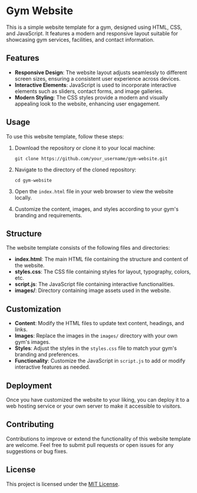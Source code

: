 # Gym Website

This is a simple website template for a gym, designed using HTML, CSS, and JavaScript. It features a modern and responsive layout suitable for showcasing gym services, facilities, and contact information.

## Features

- **Responsive Design**: The website layout adjusts seamlessly to different screen sizes, ensuring a consistent user experience across devices.
- **Interactive Elements**: JavaScript is used to incorporate interactive elements such as sliders, contact forms, and image galleries.
- **Modern Styling**: The CSS styles provide a modern and visually appealing look to the website, enhancing user engagement.

## Usage

To use this website template, follow these steps:

1. Download the repository or clone it to your local machine:

    ```
    git clone https://github.com/your_username/gym-website.git
    ```

2. Navigate to the directory of the cloned repository:

    ```
    cd gym-website
    ```

3. Open the `index.html` file in your web browser to view the website locally.

4. Customize the content, images, and styles according to your gym's branding and requirements.

## Structure

The website template consists of the following files and directories:

- **index.html**: The main HTML file containing the structure and content of the website.
- **styles.css**: The CSS file containing styles for layout, typography, colors, etc.
- **script.js**: The JavaScript file containing interactive functionalities.
- **images/**: Directory containing image assets used in the website.

## Customization

- **Content**: Modify the HTML files to update text content, headings, and links.
- **Images**: Replace the images in the `images/` directory with your own gym's images.
- **Styles**: Adjust the styles in the `styles.css` file to match your gym's branding and preferences.
- **Functionality**: Customize the JavaScript in `script.js` to add or modify interactive features as needed.

## Deployment

Once you have customized the website to your liking, you can deploy it to a web hosting service or your own server to make it accessible to visitors.

## Contributing

Contributions to improve or extend the functionality of this website template are welcome. Feel free to submit pull requests or open issues for any suggestions or bug fixes.

## License

This project is licensed under the [MIT License](LICENSE).
